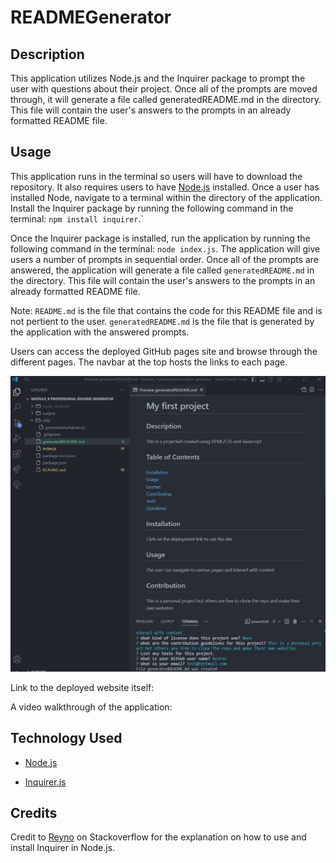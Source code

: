 # READMEGenerator

## Description

This application utilizes Node.js and the Inquirer package to prompt the user with questions about their project. Once all of the prompts are moved through, it will generate a file called generatedREADME.md in the directory. This file will contain the user's answers to the prompts in an already formatted README file.

## Usage

This application runs in the terminal so users will have to download the repository. It also requires users to have [Node.js](https://nodejs.org/en) installed. Once a user has installed Node, navigate to a terminal within the directory of the application. Install the Inquirer package by running the following command in the terminal: `npm install inquirer`.`

Once the Inquirer package is installed, run the application by running the following command in the terminal: `node index.js`. The application will give users a number of prompts in sequential order. Once all of the prompts are answered, the application will generate a file called `generatedREADME.md` in the directory. This file will contain the user's answers to the prompts in an already formatted README file. 

Note: `README.md` is the file that contains the code for this README file and is not pertient to the user. `generatedREADME.md` is the file that is generated by the application with the answered prompts.

Users can access the deployed GitHub pages site and browse through the different pages. The navbar at the top hosts the links to each page.

![Screenshot](/assets/images/screenshot.jpg)

Link to the deployed website itself:

A video walkthrough of the application:

## Technology Used

- [Node.js](https://nodejs.org/en)

- [Inquirer.js](https://www.npmjs.com/package/inquirer)


## Credits

Credit to [Reyno](https://stackoverflow.com/questions/72812022/inquirer-on-node-js) on Stackoverflow for the explanation on how to use and install Inquirer in Node.js.
